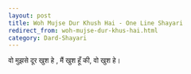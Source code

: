 ```yaml
---
layout: post
title: Woh Mujse Dur Khush Hai - One Line Shayari
redirect_from: woh-mujse-dur-khus-hai.html
category: Dard-Shayari
---
```

वो मुझसे दूर खुश हे , मैं खुश हूँ की, वो खुश हे। 